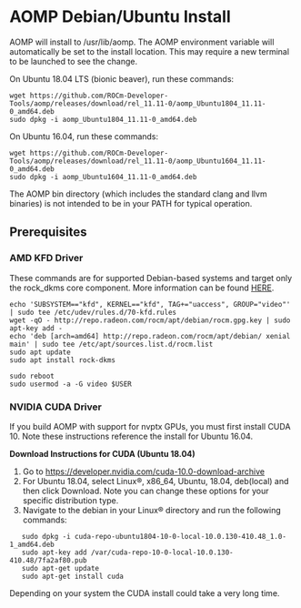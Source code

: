 # AOMP Debian/Ubuntu Install 
AOMP will install to /usr/lib/aomp. The AOMP environment variable will automatically be set to the install location. This may require a new terminal to be launched to see the change.<br>

On Ubuntu 18.04 LTS (bionic beaver), run these commands:
```
wget https://github.com/ROCm-Developer-Tools/aomp/releases/download/rel_11.11-0/aomp_Ubuntu1804_11.11-0_amd64.deb
sudo dpkg -i aomp_Ubuntu1804_11.11-0_amd64.deb
```

On Ubuntu 16.04,  run these commands:
```
wget https://github.com/ROCm-Developer-Tools/aomp/releases/download/rel_11.11-0/aomp_Ubuntu1604_11.11-0_amd64.deb
sudo dpkg -i aomp_Ubuntu1604_11.11-0_amd64.deb
```

The AOMP bin directory (which includes the standard clang and llvm binaries) is not intended to be in your PATH for typical operation.

## Prerequisites
### AMD KFD Driver
These commands are for supported Debian-based systems and target only the rock_dkms core component. More information can be found [HERE](https://rocm.github.io/ROCmInstall.html#ubuntu-support---installing-from-a-debian-repository).
```
echo 'SUBSYSTEM=="kfd", KERNEL=="kfd", TAG+="uaccess", GROUP="video"' | sudo tee /etc/udev/rules.d/70-kfd.rules
wget -qO - http://repo.radeon.com/rocm/apt/debian/rocm.gpg.key | sudo apt-key add -
echo 'deb [arch=amd64] http://repo.radeon.com/rocm/apt/debian/ xenial main' | sudo tee /etc/apt/sources.list.d/rocm.list
sudo apt update
sudo apt install rock-dkms

sudo reboot
sudo usermod -a -G video $USER
```
### NVIDIA CUDA Driver
If you build AOMP with support for nvptx GPUs, you must first install CUDA 10.
Note these instructions reference the install for Ubuntu 16.04.

<b>Download Instructions for CUDA (Ubuntu 18.04)</b>
1. Go to https://developer.nvidia.com/cuda-10.0-download-archive
2. For Ubuntu 18.04, select Linux®, x86_64, Ubuntu, 18.04, deb(local) and then click Download. Note you can change these options for your specific distribution type.
3. Navigate to the debian in your Linux® directory and run the following commands:
```
   sudo dpkg -i cuda-repo-ubuntu1804-10-0-local-10.0.130-410.48_1.0-1_amd64.deb
   sudo apt-key add /var/cuda-repo-10-0-local-10.0.130-410.48/7fa2af80.pub
   sudo apt-get update
   sudo apt-get install cuda
```
Depending on your system the CUDA install could take a very long time.

